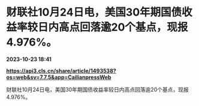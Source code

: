 # 财联社10月24日电，美国30年期国债收益率较日内高点回落逾20个基点，现报4.976%。

**2023-10-23 18:41**

**https://api3.cls.cn/share/article/1493538?os=web&sv=7.7.5&app=CailianpressWeb**

财联社10月24日电，美国30年期国债收益率较日内高点回落逾20个基点，现报4.976%。